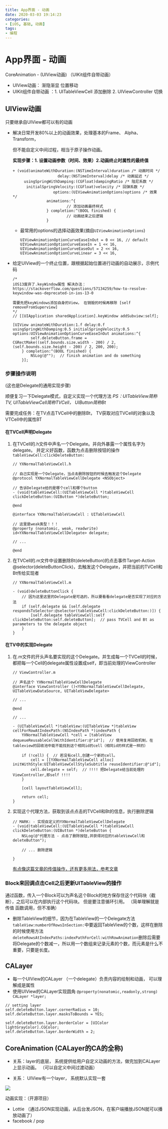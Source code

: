 ```yaml
---
title: App界面 - 动画
date: 2020-03-03 19:14:23
categories:
- [iOS, 基础, 动画]
tags:
- 编程
---
```


# App界面 - 动画
CoreAnimation - (UIView动画) （UIKit组件自带动画）

* UIView动画： 渐隐渐显 位置移动
* UIKit组件自带动画 ：1. UITableViewCell 添加删除 2. UIViewController 切换



## UIView动画
只要继承自UIView都可以有的动画
* 解决日常开发80%以上的动画效果，处理基本的Frame、 Alpha、 Transform，

  但不能自定义中间过程，相当于原子操作动画。

  **实现步骤：1. 设置动画参数（时间、效果）2.动画终止时属性的最终值**

  ```objc
  + (void)animateWithDuration:(NSTimeInterval)duration /* 动画时间 */
      				  delay:(NSTimeInterval)delay /* 动画延迟 */
       usingSpringWithDamping:(CGFloat)dampingRatio /* 阻尼系数 */
        initialSpringVelocity:(CGFloat)velocity /* 回弹系数 */
                  	options:(UIViewAnimationOptions)options /* 效果 */
                 animations:^{
                          // 添加动画最终样式
                 } completion:^(BOOL finished) {
                          // 动画结束之后逻辑
                 }
  ```

  * 最常用的options的选择动画效果(摘自`UIViewAnimationOptions`)

    ```objc
    UIViewAnimationOptionCurveEaseInOut = 0 << 16, // default
    UIViewAnimationOptionCurveEaseIn = 1 << 16,
    UIViewAnimationOptionCurveEaseOut = 2 << 16,
    UIViewAnimationOptionCurveLinear = 3 << 16,
    ```

* 给定UIView的一个终止位置，跟根据起始位置进行动画的自动展示，示例代码

  ```objc
  /* 
  iOS13废弃了.keyWindow属性 解决办法：https://stackoverflow.com/questions/57134259/how-to-resolve-keywindow-was-deprecated-in-ios-13-0
  
  需要先把keyWindows添加自身的View， 在销毁的时候再移除 [self removeFromSuperview]
  */
  // [[UIApplication sharedApplication].keyWindow addSubview:self];  
  
  [UIView animateWithDuration:1.f delay:0.f usingSpringWithDamping:0.5 initialSpringVelocity:0.5 options:UIViewAnimationOptionCurveEaseInOut animations:^{
          self.deleteButton.frame = CGRectMake((self.bounds.size.width - 200) / 2, (self.bounds.size.height - 200) / 2, 200, 200);
      } completion:^(BOOL finished) {
          NSLog(@"");  // finish animation and do something
      }];
  ```

  

### 步骤操作说明

 (这也是Delegate的通用实现步骤)

顺便复习一下Delegate模式，自定义实现一个代理方法
*PS：UITableView简称TV, UITableViewCell简称TVCell， UIButton简称Bt*

需要完成任务：在TV点击TVCell中的删除Bt， TV获取对应TVCell的对象以及VTCell中的属性BT

#### 在TVCell声明Delegate
1. 在TVCell的.h文件中声名一个Delegate。并向外暴露一个属性名字为delegate。 并定义好函数，函数为点击删除按钮的操作`tableViewCell:clickDeleteButton:`

     ```objc
     // YXNormalTableViewCell.h
     
     // 自己实现是一个Delegate，当点击删除按钮的时候去触发这个Delegate
     @protocol YXNormalTableViewCellDelegate <NSObject>
     
     // 告诉Delegate给的是哪个cell和哪个button
     - (void)tableViewCell:(UITableViewCell *)tableViewCell clickDeleteButton:(UIButton *)deleteButton;  
     
     @end
     
     @interface YXNormalTableViewCell : UITableViewCell
     
     // 这里是weak类型！！！
     @property (nonatomic, weak, readwrite) id<YXNormalTableViewCellDelegate> delegate;  
     
     // ...
     
     @end
     ```
2. 在TVCell的.m文件中设置删除Bt(deleteButton)的点击事件Target-Action @selector(deleteButtonClick)，去触发这个Delegate，并把当前的TVCell和Bt传给实现者

     ```objc
     // YXNormalTableViewCell.m
     
     - (void)deleteButtonClick {
         // 因为这里这里的Delegate是可选的，所以要看看delegate是否实现了对应的方法
         if (self.delegate && [self.delegate respondsToSelector:@selector(tableViewCell:clickDeleteButton:)]) {
             [self.delegate tableViewCell:self clickDeleteButton:self.deleteButton];  // pass TVCell and Bt as parameters to the delegate object 
         }
     }
     ```

     

#### 在TV中的实现Delegate

1. 在.m文件的开头声名要实现的这个Delegate。并生成每一个TVCell的时候，都把每一个Cell的delegate属性设置成self，即当前处理的ViewController
    ```objc
    // ViewController.m

    // 声名这个 YXNormalTableViewCellDelegate
    @interface ViewController ()<YXNormalTableViewCellDelegate, UITableViewDataSource, UITableViewDelegate> 

    // ...

    @end

    // ...

    - (UITableViewCell *)tableView:(UITableView *)tableView cellForRowAtIndexPath:(NSIndexPath *)indexPath {
        YXNormalTableViewCell *cell = [tableView dequeueReusableCellWithIdentifier:@"id"];  // 使用复用回收机制，在tableview的回收池中能不能找到这个相同id的cell（相同id的样式是一样的）

        if (!cell) {  // 若没有cell,创建一个新的cell。
            cell = [[YXNormalTableViewCell alloc] initWithStyle:UITableViewCellStyleSubtitle reuseIdentifier:@"id"];
            cell.delegate = self;  // !!!! 把Delegate给当前处理的ViewController,即self !!!!
        }

        [cell layoutTableViewCell];

        return cell;
    }
    ```
2. 实现这个代理方法，获取到该点点击的TVCell和Bt的信息，执行删除逻辑
    ```objc
    // MARK: - 实现自定义的YXNormalTableViewCellDelegate
    - (void)tableViewCell:(UITableViewCell *)tableViewCell clickDeleteButton:(UIButton *)deleteButton {
        NSLog(@"代理方法 - 点击了删除按钮,并获得对应的tableViewCell和deleteButton");

        // ... 删除逻辑

    }
    ```
    [有点像这篇文章的传值操作，还有更多用法，参考文章](ttps://www.jianshu.com/p/b351a759cdcc)



### Block来回调点击Cell之后更新UITableView的操作

通过函数，传入一个Block可以为声名这个Block的地方保存住这个代码块（截断），之后可以在内部执行这个代码块。 但是要注意循环引用。 （简单理解就是 传值 函数调用，但不准确）

* 删除TableView的细节，因为在TableView的一个Delegate方法`tableView:numberOfRowsInSection:`中要返回TableView的个数，这样在删除的时候使用方法`deleteRowsAtIndexPaths:indexPathForCell:withRowAnimation`删除后需要将Delegate的个数减一，所以用一个数组来记录元素的个数，而元素是什么不重要，只要是长度。



## CALayer

* 每一个UIView的CALayer （一个delegate）负责内容的绘制和动画， 可以理解成是属性
* 使用UIView的CALayer实现圆角 `@property(nonatomic,readonly,strong) CALayer *layer; `

```objc
// setting layer
self.deleteButton.layer.cornerRadius = 10;
self.deleteButton.layer.masksToBounds = YES;
    
self.deleteButton.layer.borderColor = [UIColor lightGrayColor].CGColor;
self.deleteButton.layer.borderWidth = 2;
```



## CoreAnimation (CALayer的CA的全称)

* 关系：layer的底层， 系统提供给用户自定义动画的方法，做完加到CALayer上显示动画。 （可以自定义中间过渡动画）

* 关系： UIView有一个layer， 系统默认实现一套

![](https://raw.githubusercontent.com/happy-yuxuan/picgo/master/img/15722316014136.jpg)



动画实现：（开源项目）

* Lottie （通过JSON实现动画，从后台发JSON，在客户端播放JSON就可以播放动画了）
* facebook / pop
